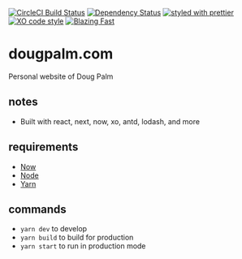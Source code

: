 [![CircleCI Build Status](https://img.shields.io/circleci/project/github/sikhote/dougpalm.com/master.svg?label=CircleCI)](https://circleci.com/gh/sikhote/dougpalm.com)
[![Dependency Status](https://david-dm.org/sikhote/dougpalm.com.svg)](https://david-dm.org/sikhote/dougpalm.com)
[![styled with prettier](https://img.shields.io/badge/styled_with-prettier-ff69b4.svg)](https://github.com/prettier/prettier)
[![XO code style](https://img.shields.io/badge/code_style-XO-5ed9c7.svg)](https://github.com/xojs/xo)
[![Blazing Fast](https://img.shields.io/badge/speed-blazing%20%F0%9F%94%A5-brightgreen.svg)](https://twitter.com/acdlite/status/974390255393505280)

# dougpalm.com
Personal website of Doug Palm

## notes
- Built with react, next, now, xo, antd, lodash, and more

## requirements
- [Now](https://zeit.co/now)
- [Node](https://nodejs.org)
- [Yarn](https://yarnpkg.com/)

## commands
- `yarn dev` to develop
- `yarn build` to build for production
- `yarn start` to run in production mode
